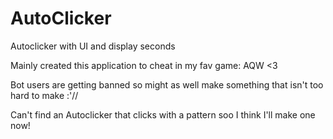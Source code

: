 # AutoClicker
Autoclicker with UI and display seconds

Mainly created this application to cheat in my fav game: AQW <3

Bot users are getting banned so might as well make something that isn't too hard to make :'//

Can't find an Autoclicker that clicks with a pattern soo I think I'll make one now! 

